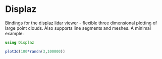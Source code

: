 # Displaz

Bindings for the [displaz lidar viewer](https://github.com/c42f/displaz) -
flexible three dimensional plotting of large point clouds.  Also supports line
segments and meshes.  A minimal example:

```julia
using Displaz

plot3d(100*randn(3,100000))
```
